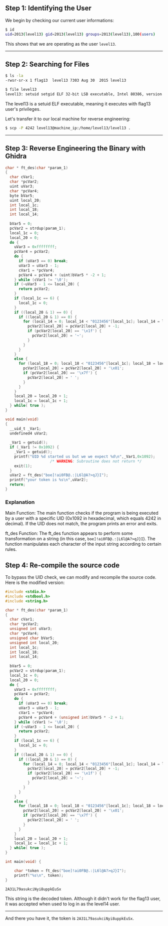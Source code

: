 ## Step 1: Identifying the User

We begin by checking our current user informations:

```bash
$ id
uid=2013(level13) gid=2013(level13) groups=2013(level13),100(users)
```

This shows that we are operating as the user `level13`.

---
## Step 2: Searching for Files

```bash
$ ls -la
-rwsr-sr-x 1 flag13  level13 7303 Aug 30  2015 level13

$ file level13
level13: setuid setgid ELF 32-bit LSB executable, Intel 80386, version 1 (SYSV), dynamically linked (uses shared libs), for GNU/Linux 2.6.24, BuildID[sha1]=0xde91cfbf70ca6632d7e4122f8210985dea778605, not stripped
```
The level13 is a setuid ELF executable, meaning it executes with flag13 user's privileges.

Let's transfer it to our local machine for reverse engineering:
```bash
$ scp -P 4242 level13@machine_ip:/home/level13/level13 .
```

---
## Step 3: Reverse Engineering the Binary with Ghidra

```c
char * ft_des(char *param_1)
{
  char cVar1;
  char *pcVar2;
  uint uVar3;
  char *pcVar4;
  byte bVar5;
  uint local_20;
  int local_1c;
  int local_18;
  int local_14;
  
  bVar5 = 0;
  pcVar2 = strdup(param_1);
  local_1c = 0;
  local_20 = 0;
  do {
    uVar3 = 0xffffffff;
    pcVar4 = pcVar2;
    do {
      if (uVar3 == 0) break;
      uVar3 = uVar3 - 1;
      cVar1 = *pcVar4;
      pcVar4 = pcVar4 + (uint)bVar5 * -2 + 1;
    } while (cVar1 != '\0');
    if (~uVar3 - 1 <= local_20) {
      return pcVar2;
    }
    if (local_1c == 6) {
      local_1c = 0;
    }
    if ((local_20 & 1) == 0) {
      if ((local_20 & 1) == 0) {
        for (local_14 = 0; local_14 < "0123456"[local_1c]; local_14 = local_14 + 1) {
          pcVar2[local_20] = pcVar2[local_20] + -1;
          if (pcVar2[local_20] == '\x1f') {
            pcVar2[local_20] = '~';
          }
        }
      }
    }
    else {
      for (local_18 = 0; local_18 < "0123456"[local_1c]; local_18 = local_18 + 1) {
        pcVar2[local_20] = pcVar2[local_20] + '\x01';
        if (pcVar2[local_20] == '\x7f') {
          pcVar2[local_20] = ' ';
        }
      }
    }
    local_20 = local_20 + 1;
    local_1c = local_1c + 1;
  } while( true );
}

void main(void)
{
  __uid_t _Var1;
  undefined4 uVar2;
  
  _Var1 = getuid();
  if (_Var1 != 0x1092) {
    _Var1 = getuid();
    printf("UID %d started us but we we expect %d\n",_Var1,0x1092);
                    /* WARNING: Subroutine does not return */
    exit(1);
  }
  uVar2 = ft_des("boe]!ai0FB@.:|L6l@A?>qJ}I");
  printf("your token is %s\n",uVar2);
  return;
}
```

### Explanation
Main Function: The main function checks if the program is being executed by a user with a specific UID (0x1092 in hexadecimal, which equals 4242 in decimal). If the UID does not match, the program prints an error and exits.

ft_des Function: The ft_des function appears to perform some transformation on a string (in this case, `boe]!ai0FB@.:|L6l@A?>qJ}I`). The function manipulates each character of the input string according to certain rules.

## Step 4: Re-compile the source code
To bypass the UID check, we can modify and recompile the source code. Here is the modified version:

```c
#include <stdio.h>
#include <stdbool.h>
#include <string.h>

char * ft_des(char *param_1)
{
  char cVar1;
  char *pcVar2;
  unsigned int uVar3;
  char *pcVar4;
  unsigned char bVar5;
  unsigned int local_20;
  int local_1c;
  int local_18;
  int local_14;
  
  bVar5 = 0;
  pcVar2 = strdup(param_1);
  local_1c = 0;
  local_20 = 0;
  do {
    uVar3 = 0xffffffff;
    pcVar4 = pcVar2;
    do {
      if (uVar3 == 0) break;
      uVar3 = uVar3 - 1;
      cVar1 = *pcVar4;
      pcVar4 = pcVar4 + (unsigned int)bVar5 * -2 + 1;
    } while (cVar1 != '\0');
    if (~uVar3 - 1 <= local_20) {
      return pcVar2;
    }
    if (local_1c == 6) {
      local_1c = 0;
    }
    if ((local_20 & 1) == 0) {
      if ((local_20 & 1) == 0) {
        for (local_14 = 0; local_14 < "0123456"[local_1c]; local_14 = local_14 + 1) {
          pcVar2[local_20] = pcVar2[local_20] + -1;
          if (pcVar2[local_20] == '\x1f') {
            pcVar2[local_20] = '~';
          }
        }
      }
    }
    else {
      for (local_18 = 0; local_18 < "0123456"[local_1c]; local_18 = local_18 + 1) {
        pcVar2[local_20] = pcVar2[local_20] + '\x01';
        if (pcVar2[local_20] == '\x7f') {
          pcVar2[local_20] = ' ';
        }
      }
    }
    local_20 = local_20 + 1;
    local_1c = local_1c + 1;
  } while( true );
}

int main(void) {

    char *token = ft_des("boe]!ai0FB@.:|L6l@A?>qJ}I");
    printf("%s\n", token);
}
```

```bash
2A31L79asukciNyi8uppkEuSx
```

This string is the decoded token. Although it didn't work for the flag13 user, it was accepted when used to log in as the level14 user.

---

And there you have it, the token is `2A31L79asukciNyi8uppkEuSx`.